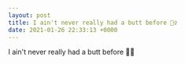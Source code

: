 ```yaml
---
layout: post
title: I ain't never really had a butt before 🤷‍♀️
date: 2021-01-26 22:33:13 +0000
---
```


I ain't never really had a butt before 🤷‍♀️

